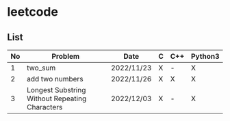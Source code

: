 # leetcode

## List

| No | Problem | Date | C | C++ | Python3 |
|---|---|---|---|---|---|
| 1 | two_sum | 2022/11/23 | X | - | X |
| 2 | add two numbers | 2022/11/26 | X | X | X |
| 3 | Longest Substring Without Repeating Characters | 2022/12/03 | X | - | X |
